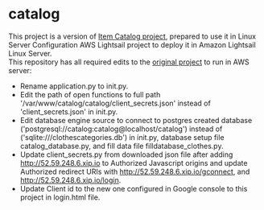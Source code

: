 # catalog

This project is a version of [Item Catalog project](https://github.com/HanaShamatah/Item-Catalog), prepared to use it in Linux Server Configuration AWS Lightsail project
to deploy it in Amazon Lightsail Linux Server.  
This repository has all required edits to the [original project](https://github.com/HanaShamatah/Item-Catalog) to run in AWS server:  
- Rename application.py to init.py.
- Edit the path of open functions to full path '/var/www/catalog/catalog/client_secrets.json' instead of 'client_secrets.json'
in init.py.
- Edit database engine source to connect to postgres created database ('postgresql://catalog:catalog@localhost/catalog')
instead of ('sqlite:///clothescategories.db') in init.py, database setup file catalog_database.py, 
and fill data file filldatabase_clothes.py.
- Update client_secrets.py from downloaded json file after adding http://52.59.248.6.xip.io to Authorized Javascript origins 
and update Authorized redirect URIs with http://52.59.248.6.xip.io/gconnect, and http://52.59.248.6.xip.io/login.
- Update Client id to the new one configured in Google console to this project in login.html file.
